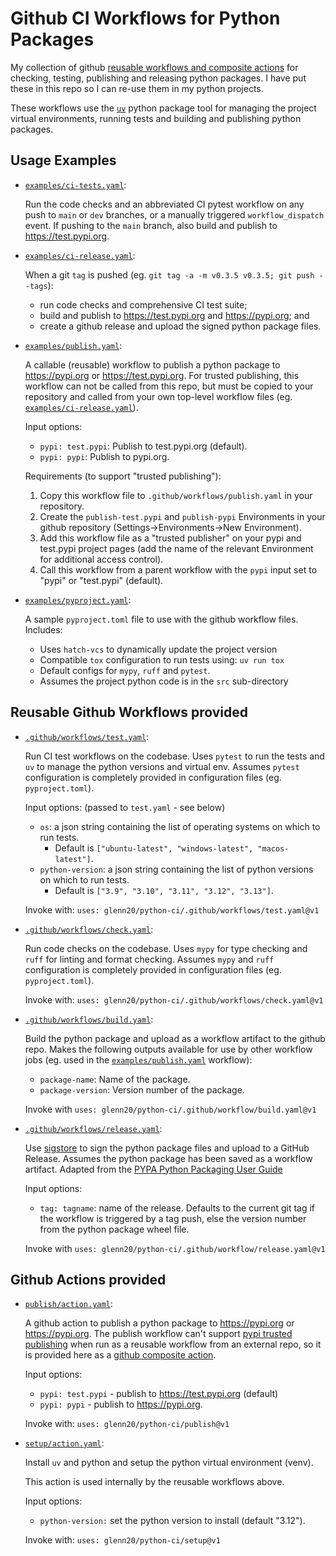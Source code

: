 # Github CI Workflows for Python Packages

My collection of github [reusable workflows and composite actions](
  https://docs.github.com/en/actions/sharing-automations/avoiding-duplication#about-reusable-workflows-and-composite-actions)
for checking, testing, publishing and releasing
python packages. I have put these in this repo so I can re-use them in my python projects.

These workflows use the [`uv`](https://docs.astral.sh/uv/) python package tool
for managing the project virtual environments, running tests and building and
publishing python packages.

## Usage Examples

- [`examples/ci-tests.yaml`](./examples/ci-tests.yaml):

  Run the code checks and an abbreviated CI pytest workflow on any push to
  `main` or `dev` branches, or a manually triggered `workflow_dispatch` event.
  If pushing to the `main` branch, also build and publish to
  <https://test.pypi.org>.

- [`examples/ci-release.yaml`](./examples/ci-release.yaml):

  When a git `tag` is pushed (eg. `git tag -a -m v0.3.5 v0.3.5; git push
  --tags`):

  - run code checks and comprehensive CI test suite;
  - build and publish to <https://test.pypi.org> and <https://pypi.org>; and
  - create a github release and upload the signed python package files.

- [`examples/publish.yaml`](./examples/publish.yaml):

  A callable (reusable) workflow to publish a python package to
  <https://pypi.org> or <https://test.pypi.org>. For trusted publishing, this
  workflow can not be called from this repo, but must be copied to your
  repository and called from your own top-level workflow files (eg.
  [`examples/ci-release.yaml`](./examples/ci-release.yaml)).

  Input options:

  - `pypi: test.pypi`: Publish to test.pypi.org (default).
  - `pypi: pypi`: Publish to pypi.org.

  Requirements (to support "trusted publishing"):

  1. Copy this workflow file to `.github/workflows/publish.yaml` in your
     repository.
  2. Create the `publish-test.pypi` and `publish-pypi` Environments in your
     github repository (Settings->Environments->New Environment).
  3. Add this workflow file as a "trusted publisher" on your pypi and test.pypi
     project pages (add the name of the relevant Environment for additional
     access control).
  4. Call this workflow from a parent workflow with the `pypi` input set to
     "pypi" or "test.pypi" (default).

- [`examples/pyproject.yaml`](./examples/pyproject.toml):

  A sample `pyproject.toml` file to use with the github workflow files.
  Includes:
  - Uses `hatch-vcs` to dynamically update the project version
  - Compatible `tox` configuration to run tests using: `uv run tox`
  - Default configs for `mypy`, `ruff` and `pytest`.
  - Assumes the project python code is in the `src` sub-directory

## Reusable Github Workflows provided

- [`.github/workflows/test.yaml`](.github/workflows/test.yaml):

  Run CI test workflows on the codebase. Uses `pytest` to run the tests and `uv`
  to manage the python versions and virtual env. Assumes `pytest` configuration
  is completely provided in configuration files (eg. `pyproject.toml`).

  Input options: (passed to `test.yaml` - see below)
  - `os`: a json string containing the list of operating systems on which to
    run tests.
    - Default is `["ubuntu-latest", "windows-latest", "macos-latest"]`.
  - `python-version`: a json string containing the list of python versions on
    which to run tests.
    - Default is `["3.9", "3.10", "3.11", "3.12", "3.13"]`.

  Invoke with: `uses: glenn20/python-ci/.github/workflows/test.yaml@v1`

- [`.github/workflows/check.yaml`](.github/workflows/check.yaml):

  Run code checks on the codebase. Uses `mypy` for type checking and `ruff` for
  linting and format checking. Assumes `mypy` and `ruff` configuration is
  completely provided in configuration files (eg. `pyproject.toml`).

  Invoke with: `uses: glenn20/python-ci/.github/workflows/check.yaml@v1`

- [`.github/workflows/build.yaml`](.github/workflows/build.yaml):

  Build the python package and upload as a workflow artifact to the github repo.
  Makes the following outputs available for use by other workflow jobs (eg. used
  in the [`examples/publish.yaml`](./examples/publish.yaml) workflow):

  - `package-name`: Name of the package.
  - `package-version`: Version number of the package.

  Invoke with `uses: glenn20/python-ci/.github/workflow/build.yaml@v1`

- [`.github/workflows/release.yaml`](.github/workflows/release.yaml):

  Use [sigstore](https://github.com/sigstore/gh-action-sigstore-python) to sign
  the python package files and upload to a GitHub Release. Assumes the python
  package has been saved as a workflow artifact. Adapted from the [PYPA Python
  Packaging User Guide](
  https://packaging.python.org/en/latest/guides/publishing-package-distribution-releases-using-github-actions-ci-cd-workflows/#signing-the-distribution-packages
  )

  Input options:
  - `tag: tagname`: name of the release. Defaults to the current git tag if the
    workflow is triggered by a tag push, else the version number from the python
    package wheel file.

  Invoke with `uses: glenn20/python-ci/.github/workflow/release.yaml@v1`

## Github Actions provided

- [`publish/action.yaml`](publish/action.yaml):

  A github action to publish a python package to <https://pypi.org> or
  <https://pypi.org>. The publish workflow can't support [pypi trusted
  publishing](https://docs.pypi.org/trusted-publishers/) when run as a reusable
  workflow from an external repo, so it is provided here as a [github composite
    action](
    https://docs.github.com/en/actions/sharing-automations/avoiding-duplication#about-reusable-workflows-and-composite-actions).

  Input options:
  - `pypi: test.pypi` - publish to <https://test.pypi.org> (default)
  - `pypi: pypi` - publish to <https://pypi.org>.

  Invoke with: `uses: glenn20/python-ci/publish@v1`

- [`setup/action.yaml`](setup/action.yaml):

  Install `uv` and python and setup the python virtual environment (venv).

  This action is used internally by the reusable workflows above.

  Input options:
  - `python-version:` set the python version to install (default
    "3.12").

  Invoke with: `uses: glenn20/python-ci/setup@v1`
